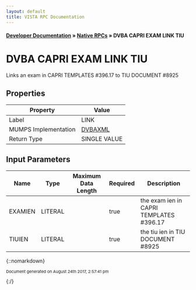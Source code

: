 ```yaml
---
layout: default
title: VISTA RPC Documentation
---
```


#### [Developer Documentation](../index) &#187; [Native RPCs](TableOfContents) &#187; DVBA CAPRI EXAM LINK TIU<br/>
# DVBA CAPRI EXAM LINK TIU

Links an exam in CAPRI TEMPLATES #396.17 to TIU DOCUMENT #8925

## Properties

Property | Value
--- | ---
Label | LINK
MUMPS Implementation | [DVBAXML](http://code.osehra.org/dox/Routine_DVBAXML_source.html)
Return Type | SINGLE VALUE


## Input Parameters

Name | Type | Maximum Data Length | Required | Description
--- | --- | --- | --- | ---
EXAMIEN | LITERAL |  | true | the exam ien in CAPRI TEMPLATES #396.17
TIUIEN | LITERAL |  | true | the tiu ien in TIU DOCUMENT #8925



{::nomarkdown} <br/><p style="font-size: 11px">Document generated on August 24th 2017, 2:57:41 pm</p>{:/}